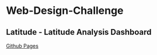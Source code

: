 # Web-Design-Challenge

## Latitude - Latitude Analysis Dashboard




[Github Pages](https://mvillarreal88.github.io/Web-Design-Challenge/)
